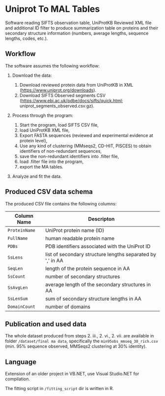 # Uniprot To MAL Tables

Software reading SIFTS observation table, UniProtKB Reviewed XML file and additional ID filter to produce summarization table on proteins and their secondary structure information (numbers, average lengths, sequence lengths, codes, etc.).

## Workflow
The software assumes the following workflow:

1. Download the data:
    1. Download reviewed protein data from UniProtKB in XML (https://www.uniprot.org/downloads).
    2. Download SIFTS Observed segments CSV (https://www.ebi.ac.uk/pdbe/docs/sifts/quick.html; uniprot_segments_observed.csv.gz).

2. Process through the program:
    1. Start the program, load SIFTS CSV file,
    2. load UniProtKB XML file,
    3. Export FASTA sequences (reviewed and experimental evidence at protein level),
    4. Use any kind of clustering (MMseqs2, CD-HIT, PISCES) to obtain identifiers of non-redundant sequences,
    5. save the non-redundant identifiers into .filter file,
    6. load .filter file into the program,
    7. export the MA tables.

3. Analyze and fit the data.

## Produced CSV data schema
The produced CSV file contains the following columns:

|Column Name|Descripton|
|--|--|
|`ProteinName`|UniProt protein name (ID)|
|`FullName`| human readable protein name |
|`PDBs`|PDB identifiers associated with the UniProt ID |
|`SsLens`| list of secondary structure lengths separated by ',' in AA |
|`SeqLen`| length of the protein sequence in AA |
|`SsCount`| number of secondary structures |
|`SsAvgLen`| average length of the secondary structures in AA |
|`SsLenSum`| sum of secondary structure lengths in AA |
|`DomainCount`| number of domains |

## Publication and used data
The whole dataset produced from steps 2. iii., 2. vi., 2. vii. are available in folder `/dataset/final ma data`, specifically the `min95obs_mmseq_30_rich.csv` (min. 95% sequence observed, MMSeqs2 clustering at 30% identity).

## Language
Extension of an older project in VB.NET, use Visual Studio.NET for compilation.

The fitting script in `/fitting_script` dir is written in R.

